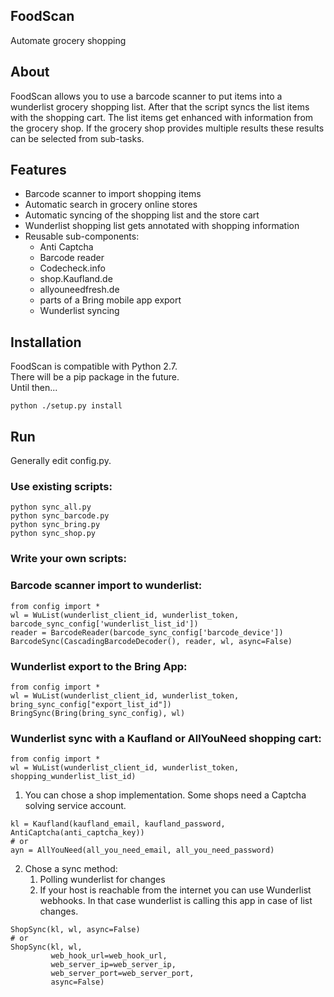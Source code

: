 ## FoodScan ##
Automate grocery shopping


About
--------

FoodScan allows you to use a barcode scanner to put items into a wunderlist grocery shopping list.
After that the script syncs the list items with the shopping cart.
The list items get enhanced with information from the grocery shop.
If the grocery shop provides multiple results these results can be selected from sub-tasks.

Features
--------

* Barcode scanner to import shopping items
* Automatic search in grocery online stores
* Automatic syncing of the shopping list and the store cart
* Wunderlist shopping list gets annotated with shopping information
* Reusable sub-components:
    * Anti Captcha
    * Barcode reader
    * Codecheck.info
    * shop.Kaufland.de
    * allyouneedfresh.de
    * parts of a Bring mobile app export
    * Wunderlist syncing
    
Installation
--------

FoodScan is compatible with Python 2.7.  
There will be a pip package in the future.  
Until then... 
```
python ./setup.py install
```

Run
--------

Generally edit config.py.

### Use existing scripts: ###
```
python sync_all.py
python sync_barcode.py
python sync_bring.py
python sync_shop.py
```

### Write your own scripts: ###

### Barcode scanner import to wunderlist: ###
```
from config import *
wl = WuList(wunderlist_client_id, wunderlist_token, barcode_sync_config['wunderlist_list_id'])
reader = BarcodeReader(barcode_sync_config['barcode_device'])
BarcodeSync(CascadingBarcodeDecoder(), reader, wl, async=False)
```

### Wunderlist export to the Bring App: ###
```
from config import *
wl = WuList(wunderlist_client_id, wunderlist_token, bring_sync_config["export_list_id"])
BringSync(Bring(bring_sync_config), wl)
```

### Wunderlist sync with a Kaufland or AllYouNeed shopping cart: ###

```
from config import *
wl = WuList(wunderlist_client_id, wunderlist_token, shopping_wunderlist_list_id)
```

1. You can chose a shop implementation. Some shops need a Captcha solving service account.

```
kl = Kaufland(kaufland_email, kaufland_password, AntiCaptcha(anti_captcha_key))
# or 
ayn = AllYouNeed(all_you_need_email, all_you_need_password)
```

2. Chose a sync method:
    1. Polling wunderlist for changes
    2. If your host is reachable from the internet you can use Wunderlist webhooks.
     In that case wunderlist is calling this app in case of list changes.

```
ShopSync(kl, wl, async=False)
# or 
ShopSync(kl, wl,
         web_hook_url=web_hook_url,
         web_server_ip=web_server_ip,
         web_server_port=web_server_port,
         async=False)
```


